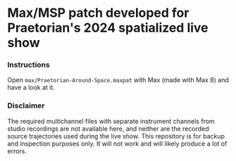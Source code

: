 # Max/MSP patch developed for Praetorian's 2024 spatialized live show

### Instructions

Open `max/Praetorian-Around-Space.maxpat` with Max (made with Max 8) and have a look at it.

### Disclaimer

The required multichannel files with separate instrument channels from studio recordings are not available here, and neither are the recorded source trajectories used during the live show. This repository is for backup and inspection purposes only. It will not work and will likely produce a lot of errors.